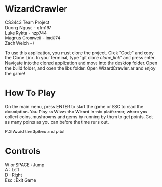 # WizardCrawler
CS3443 Team Project\
Duong Nguye - qfm197 \
Luke Rykta - nzp744 \
Magnus Cromwell - imd074 \
Zach Welch - \

To use this application, you must clone the project. Click "Code" and copy the Clone Link. In your terminal, type "git clone *clone_link*" and press enter. Navigate into the cloned application and move into the desktop folder. Open the build folder, and open the libs folder. Open WizardCrawler.jar and enjoy the game!

# How To Play
On the main menu, press ENTER to start the game or ESC to read the description. You Play as Wizzy the Wizard in this platformer, where you collect coins, mushrooms and gems by running by them to get points. Get as many points as you can before the time runs out. 

P.S Avoid the Spikes and pits!

# Controls
W or SPACE : Jump \
A : Left \
D : Right \
Esc : Exit Game
